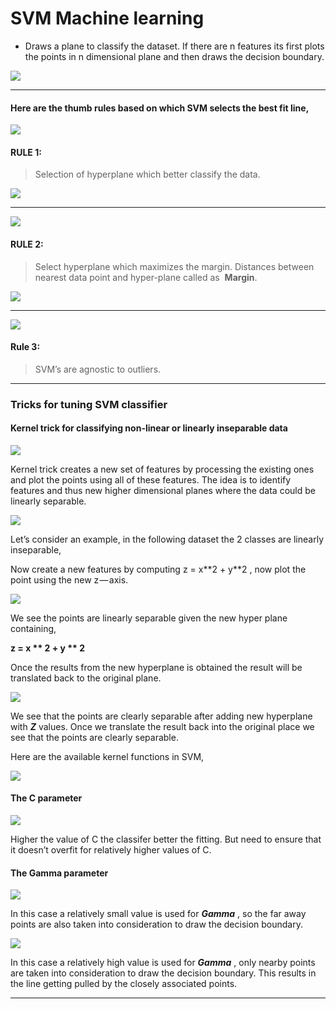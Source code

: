 # SVM Machine learning 

- Draws a plane to classify the dataset. If there are n features its first plots the points in n dimensional plane and then draws the decision boundary.

 ![](https://cdn-images-1.medium.com/max/1600/1*ztQ0-YeHSdjRN-IgMLsX4g.png)

* * *

#### Here are the thumb rules based on which SVM selects the best fit&nbsp;line,&nbsp;

 ![](https://cdn-images-1.medium.com/max/1200/1*6_g2PlK8RivYHdnDRlwy5w.png)

####

#### RULE 1:

> Selection of hyperplane which better classify the&nbsp;data.

 ![](https://cdn-images-1.medium.com/max/1200/1*2EP_xd76-rUhe8FIEY11yA.png)

* * *

 ![](https://cdn-images-1.medium.com/max/1200/1*k9Fg-o9maNSvE4VxMqFOJg.png)

#### RULE 2:

> Select hyperplane which maximizes the margin. Distances between nearest data point and hyper-plane called as&nbsp; **Margin**.

 ![](https://cdn-images-1.medium.com/max/1200/1*r3AgUII_yS6n9mUei1hSNA.png)

* * *

 ![](https://cdn-images-1.medium.com/max/1200/1*xLp7fDa59ccqGFmayRpiEA.png)

#### Rule 3:&nbsp;

> SVM’s are agnostic to outliers.&nbsp;

* * *

### Tricks for tuning SVM classifier

#### Kernel trick for classifying non-linear or linearly inseparable data

 ![](https://cdn-images-1.medium.com/max/1200/1*Pdb3mAnHrWnfWaOqGuBiGg.png)

Kernel trick creates a new set of features by processing the existing ones and plot the points using all of these features. The idea is to identify features and thus new higher dimensional planes where the data could be linearly separable.

 ![](https://cdn-images-1.medium.com/max/1200/1*MPNfJsShIQvHvi5FTKUzlQ.png)

Let’s consider an example, in the following dataset the 2 classes are linearly inseparable,

Now create a new features by computing z = x\*\*2 + y\*\*2&nbsp;, now plot the point using the new z — axis.&nbsp;

 ![](https://cdn-images-1.medium.com/max/1200/1*1IeagE6WEcbaHkzQZppbGw.png)

We see the points are linearly separable given the new hyper plane containing,&nbsp;

**z = x \*\* 2 + y \*\* 2&nbsp;**

Once the results from the new hyperplane is obtained the result will be translated back to the original plane.

 ![](https://cdn-images-1.medium.com/max/1200/1*T5UD4bGorRNTle7MjPzJkg.png)

We see that the points are clearly separable after adding new hyperplane with **_Z_** values. Once we translate the result back into the original place we see that the points are clearly separable.&nbsp;

Here are the available kernel functions in SVM,

 ![](https://cdn-images-1.medium.com/max/2000/1*t0vHVMIXP8AGAqtNiJqxhw.png)

#### The C parameter&nbsp;

 ![](https://cdn-images-1.medium.com/max/1600/1*Flqg0OK7m9V8ssKXC60XKA.png)

Higher the value of C the classifer better the fitting. But need to ensure that it doesn’t overfit for relatively higher values of C.&nbsp;

#### The Gamma parameter&nbsp;

 ![](https://cdn-images-1.medium.com/max/1200/1*CsFiC7MfrPH_WAEFDW0c1Q.png)

In this case a relatively small value is used for **_Gamma_** , so the far away points are also taken into consideration to draw the decision boundary.

 ![](https://cdn-images-1.medium.com/max/1200/1*CA6UqfcMMUbzFZIPvW-q6A.png)

In this case a relatively high value is used for **_Gamma_** , only nearby points are taken into consideration to draw the decision boundary. This results in the line getting pulled by the closely associated points.

* * *
